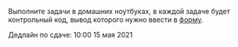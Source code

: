 Выполните задачи в домашних ноутбуках, в каждой задаче будет контрольный код, вывод которого нужно ввести в [форму](https://forms.gle/LgGQgq2E1WauiGYT8).

Дедлайн по сдаче: 10:00 15 мая 2021

